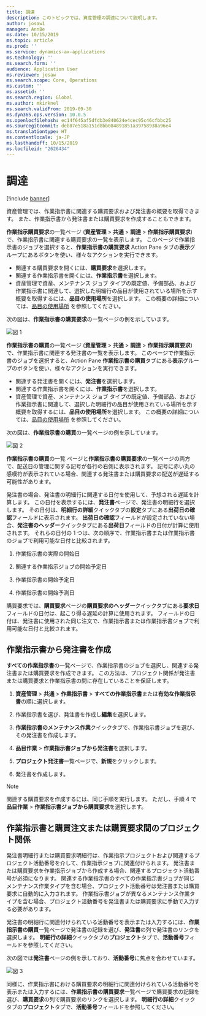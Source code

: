 ```yaml
---
title: 調達
description: このトピックでは、資産管理の調達について説明します。
author: josaw1
manager: AnnBe
ms.date: 10/15/2019
ms.topic: article
ms.prod: ''
ms.service: dynamics-ax-applications
ms.technology: ''
ms.search.form: ''
audience: Application User
ms.reviewer: josaw
ms.search.scope: Core, Operations
ms.custom: ''
ms.assetid: ''
ms.search.region: Global
ms.author: mkirknel
ms.search.validFrom: 2019-09-30
ms.dyn365.ops.version: 10.0.5
ms.openlocfilehash: ec14f645af5dfdb3e840624e4cec95c46cfbbc25
ms.sourcegitcommit: deb87e518a151d8bb084891851a39758938a96e4
ms.translationtype: HT
ms.contentlocale: ja-JP
ms.lasthandoff: 10/15/2019
ms.locfileid: "2626434"
---
```

# <a name="procurement"></a>調達

[!include [banner](../../includes/banner.md)]

資産管理では、作業指示書に関連する購買要求および発注書の概要を取得できます。 また、作業指示書から発注書または購買要求を作成することもできます。

**作業指示購買要求**の一覧ページ (**資産管理** > **共通** > **調達** > **作業指示購買要求**) で、作業指示書に関連する購買要求の一覧を表示します。 このページで作業指示書のジョブを選択すると、**作業指示書の購買要求** Action Pane タブの**表示**グループにあるボタンを使い、様々なアクションを実行できます。

- 関連する購買要求を開くには、**購買要求**を選択します。 
- 関連する作業指示書を開くには、**作業指示書**を選択します。
- 資産管理で資産、メンテナンス ジョブ タイプの既定値、予備部品、および作業指示書に関連して、選択した明細行の品目が使用されている場所を示す概要を取得するには、**品目の使用場所**を選択します。 この概要の詳細については、[品目の使用場所](../controlling-and-reporting/item-where-used.md) を参照してください。

次の図は、**作業指示書の購買要求**の一覧ページの例を示しています。

![図 1](media/08-work-orders.png)


**作業指示書の購買**の一覧ページ (**資産管理** > **共通** > **調達** > **作業指示購買要求**) で、作業指示書に関連する発注書の一覧を表示します。 このページで作業指示書のジョブを選択すると、Action Pane **作業指示書の購買**タブにある**表示**グループのボタンを使い、様々なアクションを実行できます。

- 関連する発注書を開くには、**発注書**を選択します。 
- 関連する作業指示書を開くには、**作業指示書**を選択します。
- 資産管理で資産、メンテナンス ジョブ タイプの既定値、予備部品、および作業指示書に関連して、選択した明細行の品目が使用されている場所を示す概要を取得するには、**品目の使用場所**を選択します。 この概要の詳細については、[品目の使用場所](../controlling-and-reporting/item-where-used.md) を参照してください。

次の図は、**作業指示書の購買**の一覧ページの例を示しています。

![図 2](media/09-work-orders.png)


**作業指示書の購買**の一覧 ページと**作業指示書の購買要求**の一覧ページの両方で、配送日の管理に関する記号が各行の右側に表示されます。 記号に赤い丸の感嘆符が表示されている場合、関連する発注書または購買要求の配送が遅延する可能性があります。

発注書の場合、発注書の明細行に関連する日付を使用して、予想される遅延を計算します。 この日付を表示するには、**発注書**ページで、発注書の明細行を選択します。 その日付は、**明細行の詳細**クイックタブの**設定**タブにある**出荷日の確認**フィールドに表示されます。 **出荷日の確認**フィールドが設定されていない場合、**発注書のヘッダー**クイックタブにある**出荷日**フィールドの日付が計算に使用されます。 それらの日付の 1 つは、次の順序で、作業指示書または作業指示書のジョブで利用可能な日付と比較されます。

1. 作業指示書の実際の開始日  

2. 関連する作業指示ジョブの開始予定日 

3. 作業指示書の開始予定日 

4. 作業指示書の開始予測日 

購買要求では、**購買要求**ページの**購買要求のヘッダー**クイックタブにある**要求日**フィールドの日付は、起こり得る遅延の計算に使用されます。 フィールドの日付は、発注書に使用された同じ注文で、作業指示書または作業指示書ジョブで利用可能な日付と比較されます。


## <a name="create-a-purchase-order-from-a-work-order"></a>作業指示書から発注書を作成

**すべての作業指示書**の一覧ページで、作業指示書のジョブを選択し、関連する発注書または購買要求を作成できます。 この方法は、プロジェクト関係が発注書または購買要求と作業指示書の間に存在していることを保証します。

1. **資産管理** > **共通** > **作業指示書** > **すべての作業指示書**または**有効な作業指示書**の順に選択します。

2. 作業指示書を選び、発注書を作成し**編集**を選択します。

3. **作業指示書のメンテナンス作業**クイックタブで、作業指示書ジョブを選び、その発注書を作成します。

4. **品目作業** > **作業指示書ジョブから発注書**を選択します。

5. **プロジェクト発注書**一覧ページで、**新規**をクリックします。

6. 発注書を作成します。

>[!NOTE]
>関連する購買要求を作成するには、同じ手順を実行します。 ただし、手順 4 で**品目作業** > **作業指示書ジョブから購買要求**を選択します。


## <a name="project-relation-between-work-order-and-purchase-order-or-purchase-requisition"></a>作業指示書と購買注文または購買要求間のプロジェクト関係

発注書明細行または購買要求明細行は、作業指示プロジェクトおよび関連するプロジェクト活動番号を介して、作業指示ジョブに関連付けられます。 発注書または購買要求を作業指示ジョブから作成する場合、関連するプロジェクト活動番号が必須になります。 関連する作業指示書のすべての作業指示書ジョブが同じメンテナンス作業タイプを含む場合、プロジェクト活動番号は発注書または購買要求に自動的に入力されます。 作業指示書ジョブが異なるメンテナンス作業タイプを含む場合、プロジェクト活動番号を発注書または購買要求に手動で入力する必要があります。

発注書の明細行に関連付けられている活動番号を表示または入力するには、**作業指示書の購買**一覧ページで発注書の記録を選び、**発注書**の列で発注書のリンクを選択します。 **明細行の詳細**クイックタブの**プロジェクト**タブで、**活動番号**フィールドを参照してください。

次の図では**発注書**ページの例を示しており、**活動番号**に焦点を合わせています。

![図 3](media/10-work-orders.png)

同様に、作業指示書における購買要求の明細行に関連付けられている活動番号を表示または入力するには、**作業指示書の購買要求**一覧ページで購買要求の記録を選び、**購買要求**の列で購買要求のリンクを選択します。 **明細行の詳細**クイックタブの**プロジェクト**タブで、**活動番号**フィールドを参照してください。

